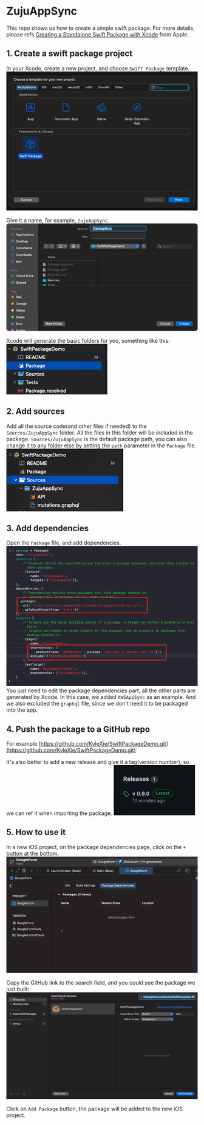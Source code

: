 # ZujuAppSync

This repo shows us how to create a simple swift package. For more details, please refs [Creating a Standalone Swift Package with Xcode](https://developer.apple.com/documentation/xcode/creating-a-standalone-swift-package-with-xcode) from Apple.

## 1. Create a swift package project
In your Xcode, create a new project, and choose `Swift Package` template.
![](WX20220527-181019.png)

Give it a name, for example, `ZujuAppSync`.
![](WX20220527-181108.png)


Xcode will generate the basic folders for you, something like this:
![](WX20220527-182142.png)

## 2. Add sources
Add all the source code(and other files if needed) to the `Sources/ZujuAppSync` folder. All the files in this folder will be included in the package. `Sources/ZujuAppSync` is the default package path, you can also change it to any folder else by setting the `path` parameter in the `Package` file.
![](WX20220529-140423.png)


## 3. Add dependencies
Open the `Package` file, and add dependencies.
![](WX20220529-140118.png)
You just need to edit the package dependencies part, all the other parts are generated by Xcode. In this case, we added `AWSAppSync` as an example. And we also excluded the `graphql` file, since we don't need it to be packaged into the app.


## 4. Push the package to a GitHub repo

For example [https://github.com/KyleXie/SwiftPackageDemo.git](https://github.com/KyleXie/SwiftPackageDemo.git)

It's also better to add a new release and give it a tag(version number), so we can ref it when importing the package.
![](WX20220527-184623.png)

## 5. How to use it

In a new iOS project, on the package dependencies page, click on the `+` button at the bottom.
![](WX20220527-183051.png)

Copy the GitHub link to the search field, and you could see the package we just built:
![](WX20220527-183211.png)

Click on `Add Package` button, the package will be added to the new iOS project.
